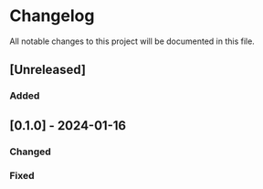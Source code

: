 # Changelog

All notable changes to this project will be documented in this file.

## [Unreleased]


### Added


## [0.1.0] - 2024-01-16

### Changed

### Fixed

